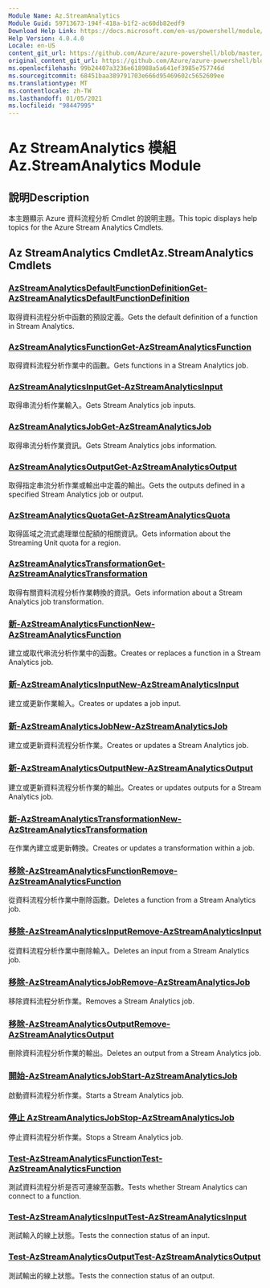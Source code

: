 ```yaml
---
Module Name: Az.StreamAnalytics
Module Guid: 59713673-194f-418a-b1f2-ac60db82edf9
Download Help Link: https://docs.microsoft.com/en-us/powershell/module/az.streamanalytics
Help Version: 4.0.4.0
Locale: en-US
content_git_url: https://github.com/Azure/azure-powershell/blob/master/src/StreamAnalytics/StreamAnalytics/help/Az.StreamAnalytics.md
original_content_git_url: https://github.com/Azure/azure-powershell/blob/master/src/StreamAnalytics/StreamAnalytics/help/Az.StreamAnalytics.md
ms.openlocfilehash: 99b24407a3236e618988a5a641ef3985e757746d
ms.sourcegitcommit: 68451baa389791703e666d95469602c5652609ee
ms.translationtype: MT
ms.contentlocale: zh-TW
ms.lasthandoff: 01/05/2021
ms.locfileid: "98447995"
---
```

# <span data-ttu-id="e48f2-101">Az StreamAnalytics 模組</span><span class="sxs-lookup"><span data-stu-id="e48f2-101">Az.StreamAnalytics Module</span></span>
## <span data-ttu-id="e48f2-102">說明</span><span class="sxs-lookup"><span data-stu-id="e48f2-102">Description</span></span>
<span data-ttu-id="e48f2-103">本主題顯示 Azure 資料流程分析 Cmdlet 的說明主題。</span><span class="sxs-lookup"><span data-stu-id="e48f2-103">This topic displays help topics for the Azure Stream Analytics Cmdlets.</span></span>

## <span data-ttu-id="e48f2-104">Az StreamAnalytics Cmdlet</span><span class="sxs-lookup"><span data-stu-id="e48f2-104">Az.StreamAnalytics Cmdlets</span></span>
### [<span data-ttu-id="e48f2-105">AzStreamAnalyticsDefaultFunctionDefinition</span><span class="sxs-lookup"><span data-stu-id="e48f2-105">Get-AzStreamAnalyticsDefaultFunctionDefinition</span></span>](Get-AzStreamAnalyticsDefaultFunctionDefinition.md)
<span data-ttu-id="e48f2-106">取得資料流程分析中函數的預設定義。</span><span class="sxs-lookup"><span data-stu-id="e48f2-106">Gets the default definition of a function in Stream Analytics.</span></span>

### [<span data-ttu-id="e48f2-107">AzStreamAnalyticsFunction</span><span class="sxs-lookup"><span data-stu-id="e48f2-107">Get-AzStreamAnalyticsFunction</span></span>](Get-AzStreamAnalyticsFunction.md)
<span data-ttu-id="e48f2-108">取得資料流程分析作業中的函數。</span><span class="sxs-lookup"><span data-stu-id="e48f2-108">Gets functions in a Stream Analytics job.</span></span>

### [<span data-ttu-id="e48f2-109">AzStreamAnalyticsInput</span><span class="sxs-lookup"><span data-stu-id="e48f2-109">Get-AzStreamAnalyticsInput</span></span>](Get-AzStreamAnalyticsInput.md)
<span data-ttu-id="e48f2-110">取得串流分析作業輸入。</span><span class="sxs-lookup"><span data-stu-id="e48f2-110">Gets Stream Analytics job inputs.</span></span>

### [<span data-ttu-id="e48f2-111">AzStreamAnalyticsJob</span><span class="sxs-lookup"><span data-stu-id="e48f2-111">Get-AzStreamAnalyticsJob</span></span>](Get-AzStreamAnalyticsJob.md)
<span data-ttu-id="e48f2-112">取得串流分析作業資訊。</span><span class="sxs-lookup"><span data-stu-id="e48f2-112">Gets Stream Analytics jobs information.</span></span>

### [<span data-ttu-id="e48f2-113">AzStreamAnalyticsOutput</span><span class="sxs-lookup"><span data-stu-id="e48f2-113">Get-AzStreamAnalyticsOutput</span></span>](Get-AzStreamAnalyticsOutput.md)
<span data-ttu-id="e48f2-114">取得指定串流分析作業或輸出中定義的輸出。</span><span class="sxs-lookup"><span data-stu-id="e48f2-114">Gets the outputs defined in a specified Stream Analytics job or output.</span></span>

### [<span data-ttu-id="e48f2-115">AzStreamAnalyticsQuota</span><span class="sxs-lookup"><span data-stu-id="e48f2-115">Get-AzStreamAnalyticsQuota</span></span>](Get-AzStreamAnalyticsQuota.md)
<span data-ttu-id="e48f2-116">取得區域之流式處理單位配額的相關資訊。</span><span class="sxs-lookup"><span data-stu-id="e48f2-116">Gets information about the Streaming Unit quota for a region.</span></span>

### [<span data-ttu-id="e48f2-117">AzStreamAnalyticsTransformation</span><span class="sxs-lookup"><span data-stu-id="e48f2-117">Get-AzStreamAnalyticsTransformation</span></span>](Get-AzStreamAnalyticsTransformation.md)
<span data-ttu-id="e48f2-118">取得有關資料流程分析作業轉換的資訊。</span><span class="sxs-lookup"><span data-stu-id="e48f2-118">Gets information about a Stream Analytics job transformation.</span></span>

### [<span data-ttu-id="e48f2-119">新-AzStreamAnalyticsFunction</span><span class="sxs-lookup"><span data-stu-id="e48f2-119">New-AzStreamAnalyticsFunction</span></span>](New-AzStreamAnalyticsFunction.md)
<span data-ttu-id="e48f2-120">建立或取代串流分析作業中的函數。</span><span class="sxs-lookup"><span data-stu-id="e48f2-120">Creates or replaces a function in a Stream Analytics job.</span></span>

### [<span data-ttu-id="e48f2-121">新-AzStreamAnalyticsInput</span><span class="sxs-lookup"><span data-stu-id="e48f2-121">New-AzStreamAnalyticsInput</span></span>](New-AzStreamAnalyticsInput.md)
<span data-ttu-id="e48f2-122">建立或更新作業輸入。</span><span class="sxs-lookup"><span data-stu-id="e48f2-122">Creates or updates a job input.</span></span>

### [<span data-ttu-id="e48f2-123">新-AzStreamAnalyticsJob</span><span class="sxs-lookup"><span data-stu-id="e48f2-123">New-AzStreamAnalyticsJob</span></span>](New-AzStreamAnalyticsJob.md)
<span data-ttu-id="e48f2-124">建立或更新資料流程分析作業。</span><span class="sxs-lookup"><span data-stu-id="e48f2-124">Creates or updates a Stream Analytics job.</span></span>

### [<span data-ttu-id="e48f2-125">新-AzStreamAnalyticsOutput</span><span class="sxs-lookup"><span data-stu-id="e48f2-125">New-AzStreamAnalyticsOutput</span></span>](New-AzStreamAnalyticsOutput.md)
<span data-ttu-id="e48f2-126">建立或更新資料流程分析作業的輸出。</span><span class="sxs-lookup"><span data-stu-id="e48f2-126">Creates or updates outputs for a Stream Analytics job.</span></span>

### [<span data-ttu-id="e48f2-127">新-AzStreamAnalyticsTransformation</span><span class="sxs-lookup"><span data-stu-id="e48f2-127">New-AzStreamAnalyticsTransformation</span></span>](New-AzStreamAnalyticsTransformation.md)
<span data-ttu-id="e48f2-128">在作業內建立或更新轉換。</span><span class="sxs-lookup"><span data-stu-id="e48f2-128">Creates or updates a transformation within a job.</span></span>

### [<span data-ttu-id="e48f2-129">移除-AzStreamAnalyticsFunction</span><span class="sxs-lookup"><span data-stu-id="e48f2-129">Remove-AzStreamAnalyticsFunction</span></span>](Remove-AzStreamAnalyticsFunction.md)
<span data-ttu-id="e48f2-130">從資料流程分析作業中刪除函數。</span><span class="sxs-lookup"><span data-stu-id="e48f2-130">Deletes a function from a Stream Analytics job.</span></span>

### [<span data-ttu-id="e48f2-131">移除-AzStreamAnalyticsInput</span><span class="sxs-lookup"><span data-stu-id="e48f2-131">Remove-AzStreamAnalyticsInput</span></span>](Remove-AzStreamAnalyticsInput.md)
<span data-ttu-id="e48f2-132">從資料流程分析作業中刪除輸入。</span><span class="sxs-lookup"><span data-stu-id="e48f2-132">Deletes an input from a Stream Analytics job.</span></span>

### [<span data-ttu-id="e48f2-133">移除-AzStreamAnalyticsJob</span><span class="sxs-lookup"><span data-stu-id="e48f2-133">Remove-AzStreamAnalyticsJob</span></span>](Remove-AzStreamAnalyticsJob.md)
<span data-ttu-id="e48f2-134">移除資料流程分析作業。</span><span class="sxs-lookup"><span data-stu-id="e48f2-134">Removes a Stream Analytics job.</span></span>

### [<span data-ttu-id="e48f2-135">移除-AzStreamAnalyticsOutput</span><span class="sxs-lookup"><span data-stu-id="e48f2-135">Remove-AzStreamAnalyticsOutput</span></span>](Remove-AzStreamAnalyticsOutput.md)
<span data-ttu-id="e48f2-136">刪除資料流程分析作業的輸出。</span><span class="sxs-lookup"><span data-stu-id="e48f2-136">Deletes an output from a Stream Analytics job.</span></span>

### [<span data-ttu-id="e48f2-137">開始-AzStreamAnalyticsJob</span><span class="sxs-lookup"><span data-stu-id="e48f2-137">Start-AzStreamAnalyticsJob</span></span>](Start-AzStreamAnalyticsJob.md)
<span data-ttu-id="e48f2-138">啟動資料流程分析作業。</span><span class="sxs-lookup"><span data-stu-id="e48f2-138">Starts a Stream Analytics job.</span></span>

### [<span data-ttu-id="e48f2-139">停止 AzStreamAnalyticsJob</span><span class="sxs-lookup"><span data-stu-id="e48f2-139">Stop-AzStreamAnalyticsJob</span></span>](Stop-AzStreamAnalyticsJob.md)
<span data-ttu-id="e48f2-140">停止資料流程分析作業。</span><span class="sxs-lookup"><span data-stu-id="e48f2-140">Stops a Stream Analytics job.</span></span>

### [<span data-ttu-id="e48f2-141">Test-AzStreamAnalyticsFunction</span><span class="sxs-lookup"><span data-stu-id="e48f2-141">Test-AzStreamAnalyticsFunction</span></span>](Test-AzStreamAnalyticsFunction.md)
<span data-ttu-id="e48f2-142">測試資料流程分析是否可連線至函數。</span><span class="sxs-lookup"><span data-stu-id="e48f2-142">Tests whether Stream Analytics can connect to a function.</span></span>

### [<span data-ttu-id="e48f2-143">Test-AzStreamAnalyticsInput</span><span class="sxs-lookup"><span data-stu-id="e48f2-143">Test-AzStreamAnalyticsInput</span></span>](Test-AzStreamAnalyticsInput.md)
<span data-ttu-id="e48f2-144">測試輸入的線上狀態。</span><span class="sxs-lookup"><span data-stu-id="e48f2-144">Tests the connection status of an input.</span></span>

### [<span data-ttu-id="e48f2-145">Test-AzStreamAnalyticsOutput</span><span class="sxs-lookup"><span data-stu-id="e48f2-145">Test-AzStreamAnalyticsOutput</span></span>](Test-AzStreamAnalyticsOutput.md)
<span data-ttu-id="e48f2-146">測試輸出的線上狀態。</span><span class="sxs-lookup"><span data-stu-id="e48f2-146">Tests the connection status of an output.</span></span>

